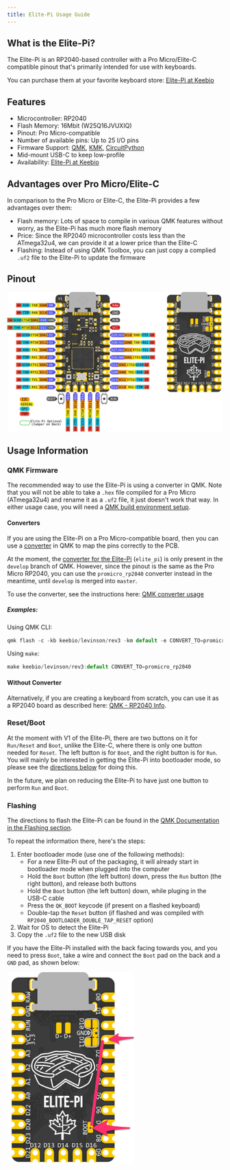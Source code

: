 ```yaml
---
title: Elite-Pi Usage Guide
---
```


## What is the Elite-Pi?

The Elite-Pi is an RP2040-based controller with a Pro Micro/Elite-C compatible pinout that's primarily intended for use with keyboards.

You can purchase them at your favorite keyboard store: [Elite-Pi at Keebio](https://keeb.io/products/elite-pi-usb-c-pro-micro-replacement-rp2040)

## Features

- Microcontroller: RP2040
- Flash Memory: 16Mbit (W25Q16JVUXIQ)
- Pinout: Pro Micro-compatible
- Number of available pins: Up to 25 I/O pins
- Firmware Support: [QMK](https://docs.qmk.fm/#/platformdev_rp2040), [KMK](https://github.com/KMKfw/kmk_firmware), [CircuitPython](https://circuitpython.org/)
- Mid-mount USB-C to keep low-profile
- Availability: [Elite-Pi at Keebio](https://keeb.io/products/elite-pi-usb-c-pro-micro-replacement-rp2040)

## Advantages over Pro Micro/Elite-C

In comparison to the Pro Micro or Elite-C, the Elite-Pi provides a few advantages over them:

- Flash memory: Lots of space to compile in various QMK features without worry, as the Elite-Pi has much more flash memory 
- Price: Since the RP2040 microcontroller costs less than the ATmega32u4, we can provide it at a lower price than the Elite-C
- Flashing: Instead of using QMK Toolbox, you can just copy a complied `.uf2` file to the Elite-Pi to update the firmware

## Pinout

![](assets/images/elite-pi/Elite-Pi_Pinout-Both.png)

## Usage Information

### QMK Firmware

The recommended way to use the Elite-Pi is using a converter in QMK. Note that you will not be able to take a `.hex` file compiled for a Pro Micro (ATmega32u4) and rename it as a `.uf2` file, it just doesn't work that way. In either usage case, you will need a [QMK build environment setup](remapping-keyboard#qmk-firmware-build-environment).

#### Converters

If you are using the Elite-Pi on a Pro Micro-compatible board, then you can use a [converter](https://docs.qmk.fm/#/feature_converters?id=converters) in QMK to map the pins correctly to the PCB.

At the moment, the [converter for the Elite-Pi](https://github.com/qmk/qmk_firmware/blob/develop/docs/feature_converters.md#converters) (`elite_pi`) is only present in the `develop` branch of QMK. However, since the pinout is the same as the Pro Micro RP2040, you can use the `promicro_rp2040` converter instead in the meantime, until `develop` is merged into `master`.

To use the converter, see the instructions here: [QMK converter usage](https://docs.qmk.fm/#/feature_converters?id=overview)

##### Examples:

Using QMK CLI:
```js
qmk flash -c -kb keebio/levinson/rev3 -km default -e CONVERT_TO=promicro_rp2040
```

Using `make`:
```js
make keebio/levinson/rev3:default CONVERT_TO=promicro_rp2040
```

#### Without Converter

Alternatively, if you are creating a keyboard from scratch, you can use it as a RP2040 board as described here: [QMK - RP2040 Info](https://docs.qmk.fm/#/platformdev_rp2040).

### Reset/Boot

At the moment with V1 of the Elite-Pi, there are two buttons on it for `Run/Reset` and `Boot`, unlike the Elite-C, where there is only one button needed for `Reset`. The left button is for `Boot`, and the right button is for `Run`. You will mainly be interested in getting the Elite-Pi into bootloader mode, so please see the [directions below](#flashing) for doing this.

In the future, we plan on reducing the Elite-Pi to have just one button to perform `Run` and `Boot`.

### Flashing

The directions to flash the Elite-Pi can be found in the [QMK Documentation in the Flashing section](https://docs.qmk.fm/#/flashing?id=raspberry-pi-rp2040-uf2).

To repeat the information there, here's the steps:

1. Enter bootloader mode (use one of the following methods):
   - For a new Elite-Pi out of the packaging, it will already start in bootloader mode when plugged into the computer
   - Hold the `Boot` button (the left button) down, press the `Run` button (the right button), and release both buttons
   - Hold the `Boot` button (the left button) down, while pluging in the USB-C cable
   - Press the `QK_BOOT` keycode (if present on a flashed keyboard)
   - Double-tap the `Reset` button (if flashed and was compiled with `RP2040_BOOTLOADER_DOUBLE_TAP_RESET` option)
2. Wait for OS to detect the Elite-Pi
3. Copy the `.uf2` file to the new USB disk

If you have the Elite-Pi installed with the back facing towards you, and you need to press `Boot`, take a wire and connect the `Boot` pad on the back and a `GND` pad, as shown below:

![](assets/images/elite-pi/backside-boot.png)

<!-- TODO: Add screenshots of Mac and Windows -->